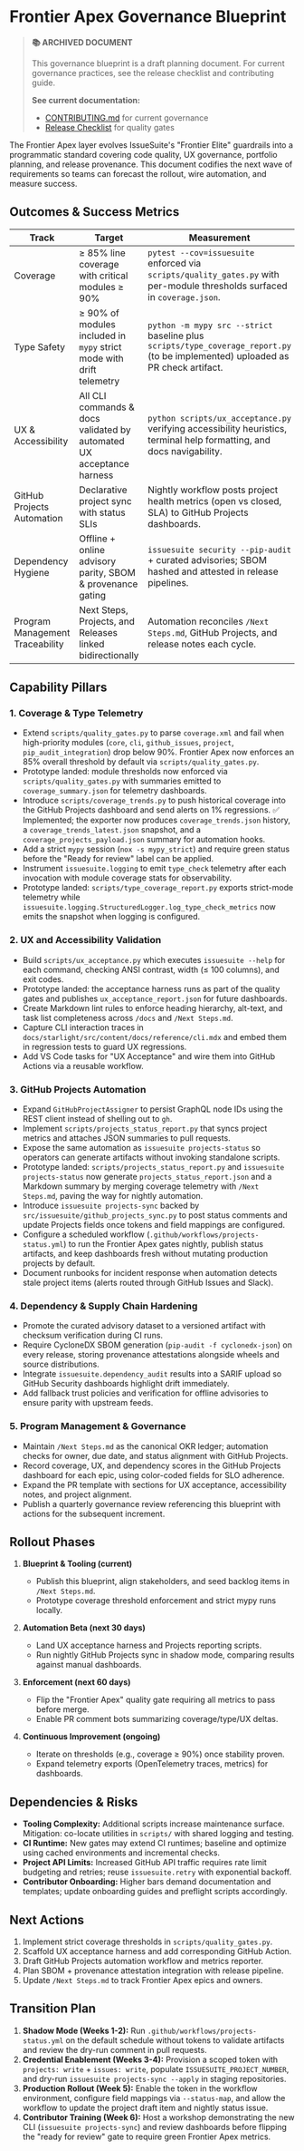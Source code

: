 # Frontier Apex Governance Blueprint

> **📚 ARCHIVED DOCUMENT**
>
> This governance blueprint is a draft planning document. For current governance practices, see the release checklist and contributing guide.
>
> **See current documentation:**
>
> - [CONTRIBUTING.md](../../../CONTRIBUTING.md) for current governance
> - [Release Checklist](../../RELEASE_CHECKLIST.md) for quality gates

The Frontier Apex layer evolves IssueSuite's "Frontier Elite" guardrails into a
programmatic standard covering code quality, UX governance, portfolio planning,
and release provenance. This document codifies the next wave of requirements so
teams can forecast the rollout, wire automation, and measure success.

## Outcomes & Success Metrics

| Track                           | Target                                                               | Measurement                                                                                                                      |
| ------------------------------- | -------------------------------------------------------------------- | -------------------------------------------------------------------------------------------------------------------------------- |
| Coverage                        | ≥ 85% line coverage with critical modules ≥ 90%                      | `pytest --cov=issuesuite` enforced via `scripts/quality_gates.py` with per-module thresholds surfaced in `coverage.json`.        |
| Type Safety                     | ≥ 90% of modules included in `mypy` strict mode with drift telemetry | `python -m mypy src --strict` baseline plus `scripts/type_coverage_report.py` (to be implemented) uploaded as PR check artifact. |
| UX & Accessibility              | All CLI commands & docs validated by automated UX acceptance harness | `python scripts/ux_acceptance.py` verifying accessibility heuristics, terminal help formatting, and docs navigability.           |
| GitHub Projects Automation      | Declarative project sync with status SLIs                            | Nightly workflow posts project health metrics (open vs closed, SLA) to GitHub Projects dashboards.                               |
| Dependency Hygiene              | Offline + online advisory parity, SBOM & provenance gating           | `issuesuite security --pip-audit` + curated advisories; SBOM hashed and attested in release pipelines.                           |
| Program Management Traceability | Next Steps, Projects, and Releases linked bidirectionally            | Automation reconciles `/Next Steps.md`, GitHub Projects, and release notes each cycle.                                           |

## Capability Pillars

### 1. Coverage & Type Telemetry

- Extend `scripts/quality_gates.py` to parse `coverage.xml` and fail when
  high-priority modules (`core`, `cli`, `github_issues`, `project`,
  `pip_audit_integration`) drop below 90%. Frontier Apex now enforces an
  85% overall threshold by default via `scripts/quality_gates.py`.
- Prototype landed: module thresholds now enforced via
  `scripts/quality_gates.py` with summaries emitted to
  `coverage_summary.json` for telemetry dashboards.
- Introduce `scripts/coverage_trends.py` to push historical coverage into the
  GitHub Projects dashboard and send alerts on 1% regressions. ✅ Implemented;
  the exporter now produces `coverage_trends.json` history, a
  `coverage_trends_latest.json` snapshot, and a `coverage_projects_payload.json`
  summary for automation hooks.
- Add a strict `mypy` session (`nox -s mypy_strict`) and require green status
  before the "Ready for review" label can be applied.
- Instrument `issuesuite.logging` to emit `type_check` telemetry after each
  invocation with module coverage stats for observability.
- Prototype landed: `scripts/type_coverage_report.py` exports strict-mode
  telemetry while `issuesuite.logging.StructuredLogger.log_type_check_metrics`
  now emits the snapshot when logging is configured.

### 2. UX and Accessibility Validation

- Build `scripts/ux_acceptance.py` which executes `issuesuite --help` for each
  command, checking ANSI contrast, width (≤ 100 columns), and exit codes.
- Prototype landed: the acceptance harness runs as part of the quality gates
  and publishes `ux_acceptance_report.json` for future dashboards.
- Create Markdown lint rules to enforce heading hierarchy, alt-text, and task
  list completeness across `/docs` and `/Next Steps.md`.
- Capture CLI interaction traces in `docs/starlight/src/content/docs/reference/cli.mdx` and embed them in
  regression tests to guard UX regressions.
- Add VS Code tasks for "UX Acceptance" and wire them into GitHub Actions via a
  reusable workflow.

### 3. GitHub Projects Automation

- Expand `GitHubProjectAssigner` to persist GraphQL node IDs using the REST
  client instead of shelling out to `gh`.
- Implement `scripts/projects_status_report.py` that syncs project metrics and
  attaches JSON summaries to pull requests.
- Expose the same automation as `issuesuite projects-status` so operators can
  generate artifacts without invoking standalone scripts.
- Prototype landed: `scripts/projects_status_report.py` and `issuesuite
projects-status` now generate `projects_status_report.json` and a Markdown
  summary by merging coverage telemetry with `/Next Steps.md`, paving the way
  for nightly automation.
- Introduce `issuesuite projects-sync` backed by
  `src/issuesuite/github_projects_sync.py` to post status comments and update
  Projects fields once tokens and field mappings are configured.
- Configure a scheduled workflow (`.github/workflows/projects-status.yml`) to
  run the Frontier Apex gates nightly, publish status artifacts, and keep
  dashboards fresh without mutating production projects by default.
- Document runbooks for incident response when automation detects stale project
  items (alerts routed through GitHub Issues and Slack).

### 4. Dependency & Supply Chain Hardening

- Promote the curated advisory dataset to a versioned artifact with checksum
  verification during CI runs.
- Require CycloneDX SBOM generation (`pip-audit -f cyclonedx-json`) on every
  release, storing provenance attestations alongside wheels and source
  distributions.
- Integrate `issuesuite.dependency_audit` results into a SARIF upload so
  GitHub Security dashboards highlight drift immediately.
- Add fallback trust policies and verification for offline advisories to ensure
  parity with upstream feeds.

### 5. Program Management & Governance

- Maintain `/Next Steps.md` as the canonical OKR ledger; automation checks for
  owner, due date, and status alignment with GitHub Projects.
- Record coverage, UX, and dependency scores in the GitHub Projects dashboard
  for each epic, using color-coded fields for SLO adherence.
- Expand the PR template with sections for UX acceptance, accessibility notes,
  and project alignment.
- Publish a quarterly governance review referencing this blueprint with actions
  for the subsequent increment.

## Rollout Phases

1. **Blueprint & Tooling (current)**
   - Publish this blueprint, align stakeholders, and seed backlog items in
     `/Next Steps.md`.
   - Prototype coverage threshold enforcement and strict mypy runs locally.

2. **Automation Beta (next 30 days)**
   - Land UX acceptance harness and Projects reporting scripts.
   - Run nightly GitHub Projects sync in shadow mode, comparing results against
     manual dashboards.

3. **Enforcement (next 60 days)**
   - Flip the "Frontier Apex" quality gate requiring all metrics to pass before
     merge.
   - Enable PR comment bots summarizing coverage/type/UX deltas.

4. **Continuous Improvement (ongoing)**
   - Iterate on thresholds (e.g., coverage ≥ 90%) once stability proven.
   - Expand telemetry exports (OpenTelemetry traces, metrics) for dashboards.

## Dependencies & Risks

- **Tooling Complexity:** Additional scripts increase maintenance surface.
  Mitigation: co-locate utilities in `scripts/` with shared logging and testing.
- **CI Runtime:** New gates may extend CI runtimes; baseline and optimize using
  cached environments and incremental checks.
- **Project API Limits:** Increased GitHub API traffic requires rate limit
  budgeting and retries; reuse `issuesuite.retry` with exponential backoff.
- **Contributor Onboarding:** Higher bars demand documentation and templates;
  update onboarding guides and preflight scripts accordingly.

## Next Actions

1. Implement strict coverage thresholds in `scripts/quality_gates.py`.
2. Scaffold UX acceptance harness and add corresponding GitHub Action.
3. Draft GitHub Projects automation workflow and metrics reporter.
4. Plan SBOM + provenance attestation integration with release pipeline.
5. Update `/Next Steps.md` to track Frontier Apex epics and owners.

## Transition Plan

1. **Shadow Mode (Weeks 1-2):** Run `.github/workflows/projects-status.yml` on the
   default schedule without tokens to validate artifacts and review the dry-run
   comment in pull requests.
2. **Credential Enablement (Weeks 3-4):** Provision a scoped token with
   `projects: write` + `issues: write`, populate `ISSUESUITE_PROJECT_NUMBER`,
   and dry-run `issuesuite projects-sync --apply` in staging repositories.
3. **Production Rollout (Week 5):** Enable the token in the workflow
   environment, configure field mappings via `--status-map`, and allow the
   workflow to update the project draft item and nightly status issue.
4. **Contributor Training (Week 6):** Host a workshop demonstrating the new
   CLI (`issuesuite projects-sync`) and review dashboards before flipping the
   "ready for review" gate to require green Frontier Apex metrics.
